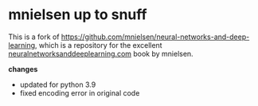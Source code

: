 # mnielsen up to snuff

This is a fork of https://github.com/mnielsen/neural-networks-and-deep-learning, which is a repository for the excellent [neuralnetworksanddeeplearning.com](http://neuralnetworksanddeeplearning.com/index.html) book by mnielsen.

**changes**

- updated for python 3.9
- fixed encoding error in original code